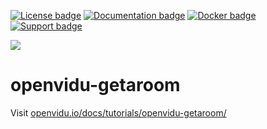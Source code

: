 [![License badge](https://img.shields.io/badge/license-Apache2-orange.svg)](http://www.apache.org/licenses/LICENSE-2.0)
[![Documentation badge](https://readthedocs.org/projects/fiware-orion/badge/?version=latest)](http://openvidu.io/docs/home/)
[![Docker badge](https://img.shields.io/docker/pulls/fiware/orion.svg)](https://hub.docker.com/r/openvidu/)
[![Support badge](https://img.shields.io/badge/support-sof-yellowgreen.svg)](https://groups.google.com/forum/#!forum/openvidu)

[![][OpenViduLogo]](http://openvidu.io)

openvidu-getaroom
===

Visit [openvidu.io/docs/tutorials/openvidu-getaroom/](http://openvidu.io/docs/tutorials/openvidu-getaroom/)

[OpenViduLogo]: https://secure.gravatar.com/avatar/5daba1d43042f2e4e85849733c8e5702?s=120